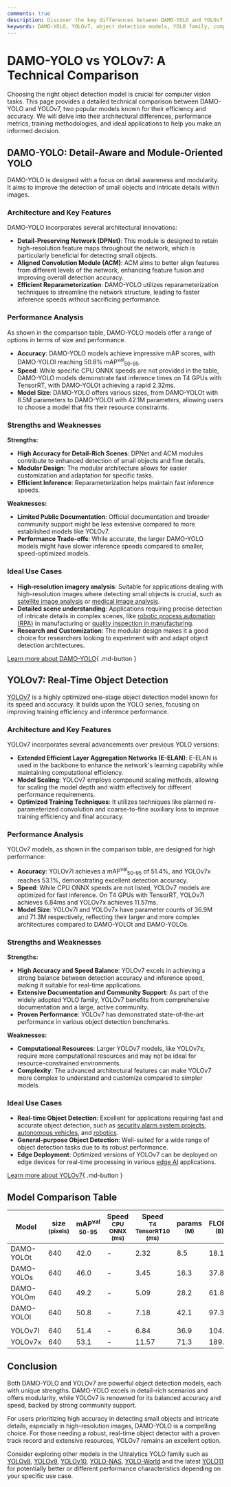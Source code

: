 ```yaml
---
comments: true
description: Discover the key differences between DAMO-YOLO and YOLOv7, comparing accuracy, speed, architecture, and performance for optimal object detection.
keywords: DAMO-YOLO, YOLOv7, object detection models, YOLO family, computer vision, model comparison, real-time detection, deep learning, Ultralytics
---
```


# DAMO-YOLO vs YOLOv7: A Technical Comparison

Choosing the right object detection model is crucial for computer vision tasks. This page provides a detailed technical comparison between DAMO-YOLO and YOLOv7, two popular models known for their efficiency and accuracy. We will delve into their architectural differences, performance metrics, training methodologies, and ideal applications to help you make an informed decision.

<script async src="https://cdn.jsdelivr.net/npm/chart.js@3.9.1/dist/chart.min.js"></script>
<script defer src="../../javascript/benchmark.js"></script>

<canvas id="modelComparisonChart" width="1024" height="400" active-models='["DAMO-YOLO", "YOLOv7"]'></canvas>

## DAMO-YOLO: Detail-Aware and Module-Oriented YOLO

DAMO-YOLO is designed with a focus on detail awareness and modularity. It aims to improve the detection of small objects and intricate details within images.

### Architecture and Key Features

DAMO-YOLO incorporates several architectural innovations:

- **Detail-Preserving Network (DPNet)**: This module is designed to retain high-resolution feature maps throughout the network, which is particularly beneficial for detecting small objects.
- **Aligned Convolution Module (ACM)**: ACM aims to better align features from different levels of the network, enhancing feature fusion and improving overall detection accuracy.
- **Efficient Reparameterization**: DAMO-YOLO utilizes reparameterization techniques to streamline the network structure, leading to faster inference speeds without sacrificing performance.

### Performance Analysis

As shown in the comparison table, DAMO-YOLO models offer a range of options in terms of size and performance.

- **Accuracy**: DAMO-YOLO models achieve impressive mAP scores, with DAMO-YOLOl reaching 50.8% mAP<sup>val</sup><sub>50-95</sub>.
- **Speed**: While specific CPU ONNX speeds are not provided in the table, DAMO-YOLO models demonstrate fast inference times on T4 GPUs with TensorRT, with DAMO-YOLOt achieving a rapid 2.32ms.
- **Model Size**: DAMO-YOLO offers various sizes, from DAMO-YOLOt with 8.5M parameters to DAMO-YOLOl with 42.1M parameters, allowing users to choose a model that fits their resource constraints.

### Strengths and Weaknesses

**Strengths:**

- **High Accuracy for Detail-Rich Scenes**: DPNet and ACM modules contribute to enhanced detection of small objects and fine details.
- **Modular Design**: The modular architecture allows for easier customization and adaptation for specific tasks.
- **Efficient Inference**: Reparameterization helps maintain fast inference speeds.

**Weaknesses:**

- **Limited Public Documentation**: Official documentation and broader community support might be less extensive compared to more established models like YOLOv7.
- **Performance Trade-offs**: While accurate, the larger DAMO-YOLO models might have slower inference speeds compared to smaller, speed-optimized models.

### Ideal Use Cases

- **High-resolution imagery analysis**: Suitable for applications dealing with high-resolution images where detecting small objects is crucial, such as [satellite image analysis](https://www.ultralytics.com/blog/using-computer-vision-to-analyse-satellite-imagery) or [medical image analysis](https://www.ultralytics.com/glossary/medical-image-analysis).
- **Detailed scene understanding**: Applications requiring precise detection of intricate details in complex scenes, like [robotic process automation (RPA)](https://www.ultralytics.com/glossary/robotic-process-automation-rpa) in manufacturing or [quality inspection in manufacturing](https://www.ultralytics.com/blog/quality-inspection-in-manufacturing-traditional-vs-deep-learning-methods).
- **Research and Customization**: The modular design makes it a good choice for researchers looking to experiment with and adapt object detection architectures.

[Learn more about DAMO-YOLO](https://github.com/tinyvision/DAMO-YOLO){ .md-button }

## YOLOv7: Real-Time Object Detection

[YOLOv7](https://docs.ultralytics.com/models/yolov7/) is a highly optimized one-stage object detection model known for its speed and accuracy. It builds upon the YOLO series, focusing on improving training efficiency and inference performance.

### Architecture and Key Features

YOLOv7 incorporates several advancements over previous YOLO versions:

- **Extended Efficient Layer Aggregation Networks (E-ELAN)**: E-ELAN is used in the backbone to enhance the network's learning capability while maintaining computational efficiency.
- **Model Scaling**: YOLOv7 employs compound scaling methods, allowing for scaling the model depth and width effectively for different performance requirements.
- **Optimized Training Techniques**: It utilizes techniques like planned re-parameterized convolution and coarse-to-fine auxiliary loss to improve training efficiency and final accuracy.

### Performance Analysis

YOLOv7 models, as shown in the comparison table, are designed for high performance:

- **Accuracy**: YOLOv7l achieves a mAP<sup>val</sup><sub>50-95</sub> of 51.4%, and YOLOv7x reaches 53.1%, demonstrating excellent detection accuracy.
- **Speed**: While CPU ONNX speeds are not listed, YOLOv7 models are optimized for fast inference. On T4 GPUs with TensorRT, YOLOv7l achieves 6.84ms and YOLOv7x achieves 11.57ms.
- **Model Size**: YOLOv7l and YOLOv7x have parameter counts of 36.9M and 71.3M respectively, reflecting their larger and more complex architectures compared to DAMO-YOLOt and DAMO-YOLOs.

### Strengths and Weaknesses

**Strengths:**

- **High Accuracy and Speed Balance**: YOLOv7 excels in achieving a strong balance between detection accuracy and inference speed, making it suitable for real-time applications.
- **Extensive Documentation and Community Support**: As part of the widely adopted YOLO family, YOLOv7 benefits from comprehensive documentation and a large, active community.
- **Proven Performance**: YOLOv7 has demonstrated state-of-the-art performance in various object detection benchmarks.

**Weaknesses:**

- **Computational Resources**: Larger YOLOv7 models, like YOLOv7x, require more computational resources and may not be ideal for resource-constrained environments.
- **Complexity**: The advanced architectural features can make YOLOv7 more complex to understand and customize compared to simpler models.

### Ideal Use Cases

- **Real-time Object Detection**: Excellent for applications requiring fast and accurate object detection, such as [security alarm system projects](https://www.ultralytics.com/blog/security-alarm-system-projects-with-ultralytics-yolov8), [autonomous vehicles](https://www.ultralytics.com/solutions/ai-in-self-driving), and [robotics](https://www.ultralytics.com/glossary/robotics).
- **General-purpose Object Detection**: Well-suited for a wide range of object detection tasks due to its robust performance.
- **Edge Deployment**: Optimized versions of YOLOv7 can be deployed on edge devices for real-time processing in various [edge AI](https://www.ultralytics.com/glossary/edge-ai) applications.

[Learn more about YOLOv7](https://docs.ultralytics.com/models/yolov7/){ .md-button }

## Model Comparison Table

| Model      | size<br><sup>(pixels) | mAP<sup>val<br>50-95 | Speed<br><sup>CPU ONNX<br>(ms) | Speed<br><sup>T4 TensorRT10<br>(ms) | params<br><sup>(M) | FLOPs<br><sup>(B) |
| ---------- | --------------------- | -------------------- | ------------------------------ | ----------------------------------- | ------------------ | ----------------- |
| DAMO-YOLOt | 640                   | 42.0                 | -                              | 2.32                                | 8.5                | 18.1              |
| DAMO-YOLOs | 640                   | 46.0                 | -                              | 3.45                                | 16.3               | 37.8              |
| DAMO-YOLOm | 640                   | 49.2                 | -                              | 5.09                                | 28.2               | 61.8              |
| DAMO-YOLOl | 640                   | 50.8                 | -                              | 7.18                                | 42.1               | 97.3              |
|            |                       |                      |                                |                                     |                    |                   |
| YOLOv7l    | 640                   | 51.4                 | -                              | 6.84                                | 36.9               | 104.7             |
| YOLOv7x    | 640                   | 53.1                 | -                              | 11.57                               | 71.3               | 189.9             |

## Conclusion

Both DAMO-YOLO and YOLOv7 are powerful object detection models, each with unique strengths. DAMO-YOLO excels in detail-rich scenarios and offers modularity, while YOLOv7 is renowned for its balanced accuracy and speed, backed by strong community support.

For users prioritizing high accuracy in detecting small objects and intricate details, especially in high-resolution images, DAMO-YOLO is a compelling choice. For those needing a robust, real-time object detector with a proven track record and extensive resources, YOLOv7 remains an excellent option.

Consider exploring other models in the Ultralytics YOLO family such as [YOLOv8](https://www.ultralytics.com/yolo), [YOLOv9](https://docs.ultralytics.com/models/yolov9/), [YOLOv10](https://docs.ultralytics.com/models/yolov10/), [YOLO-NAS](https://docs.ultralytics.com/models/yolo-nas/), [YOLO-World](https://docs.ultralytics.com/models/yolo-world/) and the latest [YOLO11](https://docs.ultralytics.com/models/yolo11/) for potentially better or different performance characteristics depending on your specific use case.
